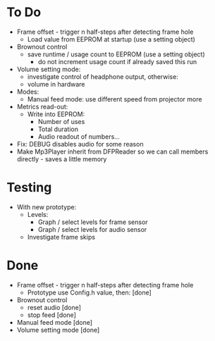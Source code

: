 To Do
=====

-   Frame offset - trigger n half-steps after detecting frame hole
    -   Load value from EEPROM at startup (use a setting object)
-   Brownout control 
    -   save runtime / usage count to EEPROM (use a setting object)
        -   do not increment usage count if already saved this run
-   Volume setting mode: 
    -   investigate control of headphone output, otherwise:
    -   volume in hardware
-   Modes:
    -   Manual feed mode: use different speed from projector more
-   Metrics read-out:
    -   Write into EEPROM:
        -   Number of uses
        -   Total duration
        -   Audio readout of numbers...
-   Fix: DEBUG disables audio for some reason
-   Make Mp3Player inherit from DFPReader so we can call members directly - saves a little memory

Testing
=======

-   With new prototype:
    -   Levels:
        -   Graph / select levels for frame sensor
        -   Graph / select levels for audio sensor
    -   Investigate frame skips

Done
====

-   Frame offset - trigger n half-steps after detecting frame hole
    -   Prototype use Config.h value, then: [done]
-   Brownout control 
    -   reset audio [done]
    -   stop feed [done]
-   Manual feed mode [done]
-   Volume setting mode [done]
